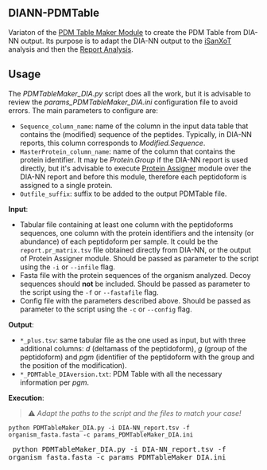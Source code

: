 ## DIANN-PDMTable
Variaton of the [PDM Table Maker Module](https://github.com/CNIC-Proteomics/PTM-compass/blob/main/MODULES.md#1-pdmtablemaker) to create the PDM Table from DIA-NN output. Its purpose is to adapt the DIA-NN output to the [iSanXoT](https://github.com/CNIC-Proteomics/iSanXoT) analysis and then the [Report Analysis](https://github.com/CNIC-Proteomics/nf-PTM-Analyzer).

## Usage
The _PDMTableMaker_DIA.py_ script does all the work, but it is advisable to review the _params_PDMTableMaker_DIA.ini_ configuration file to avoid errors. The main parameters to configure are:

 * `Sequence_column_name`: name of the column in the input data table that contains the (modified) sequence of the peptides. Typically, in DIA-NN reports, this column corresponds to _Modified.Sequence_.
 * `MasterProtein_column_name`: name of the column that contains the protein identifier. It may be _Protein.Group_ if the DIA-NN report is used directly, but it's advisable to execute [Protein Assigner](https://github.com/CNIC-Proteomics/PTM-compass/blob/main/src/tools/ProteinAssigner.py) module over the DIA-NN report and before this module, therefore each peptidoform is assigned to a single protein.
 * `Outfile_suffix`: suffix to be added to the output PDMTable file.

**Input**:
 - Tabular file containing at least one column with the peptidoforms sequences, one column with the protein identifiers and the intensity (or abundance) of each peptidoform per sample. It could be the `report.pr_matrix.tsv` file obtained directly from DIA-NN, or the output of Protein Assigner module. Should be passed as parameter to the script using the `-i` or `--infile` flag.
 - Fasta file with the protein sequences of the organism analyzed. Decoy sequences should **not** be included. Should be passed as parameter to the script using the `-f` or `--fastafile` flag.
 - Config file with the parameters described above. Should be passed as parameter to the script using the `-c` or `--config` flag.

**Output**:
 - `*_plus.tsv`: same tabular file as the one used as input, but with three additional columns: _d_ (deltamass of the peptidoform), _g_ (group of the peptidoform) and _pgm_ (identifier of the peptidoform with the group and the position of the modification).
 - `*_PDMTable_DIAversion.txt`: PDM Table with all the necessary information per _pgm_.

**Execution**:
> ⚠️ _Adapt the paths to the script and the files to match your case!_
```
python PDMTableMaker_DIA.py -i DIA-NN_report.tsv -f organism_fasta.fasta -c params_PDMTableMaker_DIA.ini
```

<pre style="white-space: pre-wrap;">
 python PDMTableMaker_DIA.py -i DIA-NN_report.tsv -f organism_fasta.fasta -c params_PDMTableMaker_DIA.ini
</pre>
